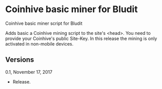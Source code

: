 # Coinhive basic miner for Bludit
Coinhive basic miner script for Bludit

Adds basic a Coinhive mining script to the site's \<head\>. You need to provide your Coinhive's public Site-Key. In this release the mining is only activated in non-mobile devices.
  
## Versions
0.1, November 17, 2017
* Release.

